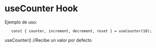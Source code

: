 # useCounter Hook

Ejemplo de uso:
```
   const { counter, increment, decrement, reset } = useCounter(10);

```

useCounter() //Recibe un valor por defecto